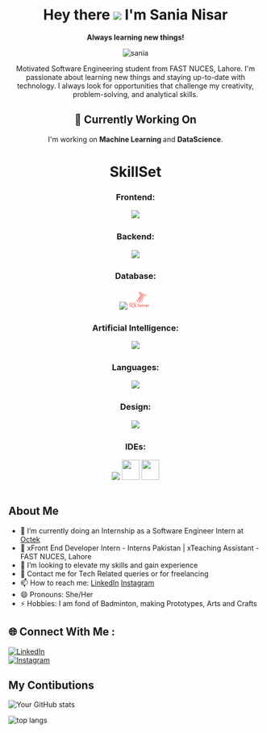 
<div align="center">
  <h1>Hey there
  <img src="https://media.giphy.com/media/hvRJCLFzcasrR4ia7z/giphy.gif" width="30px"/>
 I'm Sania Nisar</h1>

<p align="center">
  <b>Always learning new things!</b>
</p>

 <img src="https://komarev.com/ghpvc/?username=sanianisar&label=Profile%20views&color=0e75b6&style=flat" alt="sania" />


<p align="center">
  Motivated Software Engineering student from FAST NUCES, Lahore. I'm passionate about learning new things and staying up-to-date with technology. I always look for opportunities that challenge my creativity, problem-solving, and analytical skills.
</p>


<h2 align="center">🚀 Currently Working On</h2>
<p align="center">
  I'm working on <strong>Machine Learning </strong> and <strong>DataScience</strong>.
</p>


<div  align="center">
  <h1>SkillSet</h1>
  
<h3>Frontend:</h3>
<div>  
    <img src="https://skillicons.dev/icons?i=java,react,typescript,spring,css,tailwind,html,bootstrap,javascript" /><br>
</div>
  
<h3>Backend:</h3>
<div>
  <img src="https://skillicons.dev/icons?i=nodejs,spring,express,nextjs,npm,js,jquery" /><br>
</div>

<h3>Database:</h3>
<div>
  <img src="https://skillicons.dev/icons?i=mysql,mongodb" /> 
  <img src="https://github.com/devicons/devicon/blob/master/icons/microsoftsqlserver/microsoftsqlserver-plain-wordmark.svg" title="sqlserver" alt="sqlserver" width="40" height="40"/>&nbsp;
</div>

 <h3>Artificial Intelligence:</h3>
   <img src="https://skillicons.dev/icons?i=pytorch,tensorflow,sklearn" /><br>

<h3>Languages:</h3>
<div>
  <img src="https://skillicons.dev/icons?i=c,cpp,cs,python,java" /><br>
</div>

<h3>Design:</h3>
    <img src="https://skillicons.dev/icons?i=figma,matlab,ps,ai,pr,notion" /><br>

<h3>IDEs:</h3>
    <img src="https://skillicons.dev/icons?i=vscode,visualstudio,idea,pycharm,eclipse,powershell,wordpress,windows,linux" />
    <img src="https://upload.wikimedia.org/wikipedia/commons/thumb/9/98/Apache_NetBeans_Logo.svg/888px-Apache_NetBeans_Logo.svg.png"  height="40" width="35" />
    <img src="https://store-images.s-microsoft.com/image/apps.8200.14525614036320964.388ccdd1-65a9-4bfc-81ce-c614493bcc79.5dfc4719-b603-45a1-a73e-bf55d9d25077?h=464"  height="40" width="35" /><br>

<br>
</div>
</div>
<!-- <div>
<img align="right", src="https://media.istockphoto.com/id/1241710244/vector/working-at-home-vector-flat-style-illustration-online-career-coworking-space-illustration.jpg?s=612x612&w=0&k=20&c=U34U9zhLBWDEbfPmgmlnFJiP-EuWu7MEUCxUls_BnKU="  alt="Sania Nisar"
  style="display: inline-block; margin: 0 auto; max-width: 300 px ; width:400 px; "/>
  </div> -->
  
## About Me
- 🔭 I’m currently doing an Internship as a Software Engineer Intern at [Octek](https://octek.co/)
- 💫 xFront End Developer Intern - Interns Pakistan |  xTeaching Assistant - FAST NUCES, Lahore
- 👯 I’m looking to elevate my skills and gain experience  
- 💬 Contact me for Tech Related queries or for freelancing  
- 📫 How to reach me:  [LinkedIn](https://www.linkedin.com/in/sania-nisar/)  [Instagram](https://www.instagram.com/sania.nisar01/)
- 😄 Pronouns: She/Her  
- ⚡ Hobbies: I am fond of Badminton, making Prototypes, Arts and Crafts  

## 🌐 Connect With Me :
[![LinkedIn](https://img.shields.io/badge/LinkedIn-Sania%20Nisar-blue?style=for-the-badge&logo=linkedin&logoColor=white)](https://www.linkedin.com/in/sania-nisar/)  
[![Instagram](https://img.shields.io/badge/Instagram-sanianisar-green?style=for-the-badge&logo=instagram&logoColor=white)](https://www.instagram.com/yourinstagramusername)  

## My Contibutions
![Your GitHub stats](https://github-readme-stats.vercel.app/api?username=SaniaNisar&show_icons=true&theme=radical)



<img width=325 src="https://github-readme-stats-salesp07.vercel.app/api/top-langs/?username=sanianisar&hide=HTML&langs_count=8&layout=compact&theme=react&border_radius=10&size_weight=0.5&count_weight=0.5&exclude_repo=github-readme-stats" alt="top langs" />
  <br/>
